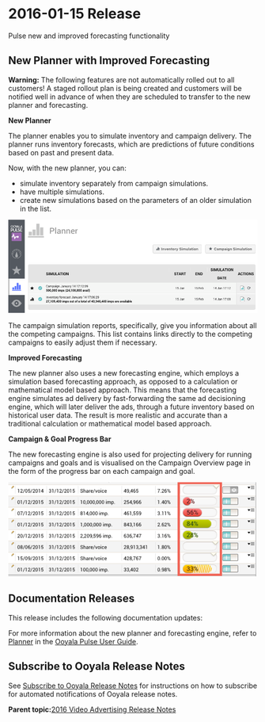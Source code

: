 # 2016-01-15 Release

Pulse new and improved forecasting functionality

## New Planner with Improved Forecasting

**Warning:** The following features are not automatically rolled out to all customers! A staged rollout plan is being created and customers will be notified well in advance of when they are scheduled to transfer to the new planner and forecasting.

**New Planner**

The planner enables you to simulate inventory and campaign delivery. The planner runs inventory forecasts, which are predictions of future conditions based on past and present data.

Now, with the new planner, you can:

-   simulate inventory separately from campaign simulations.
-   have multiple simulations.
-   create new simulations based on the parameters of an older simulation in the list.

![New Planner](image/pulse_new_planner.png)

The campaign simulation reports, specifically, give you information about all the competing campaigns. This list contains links directly to the competing campaigns to easily adjust them if necessary.

**Improved Forecasting**

The new planner also uses a new forecasting engine, which employs a simulation based forecasting approach, as opposed to a calculation or mathematical model based approach. This means that the forecasting engine simulates ad delivery by fast-forwarding the same ad decisioning engine, which will later deliver the ads, through a future inventory based on historical user data. The result is more realistic and accurate than a traditional calculation or mathematical model based approach.

**Campaign & Goal Progress Bar**

The new forecasting engine is also used for projecting delivery for running campaigns and goals and is visualised on the Campaign Overview page in the form of the progress bar on each campaign and goal.

![Campaign Progress Bars](../image/pulse_campaign_progress_bars.png)

## Documentation Releases

This release includes the following documentation updates:

For more information about the new planner and forecasting engine, refer to [Planner](../ad_serving/ug/planner_introduction_forecasting.md) in the [Ooyala Pulse User Guide](../ad_serving/ug/introduction.md).

## Subscribe to Ooyala Release Notes

See [Subscribe to Ooyala Release Notes](../../concepts/release_notes_subscribe.md) for instructions on how to subscribe for automated notifications of Ooyala release notes.

**Parent topic:**[2016 Video Advertising Release Notes](../../oadtech/relnotes/adtech_relnotes_2016.md)

